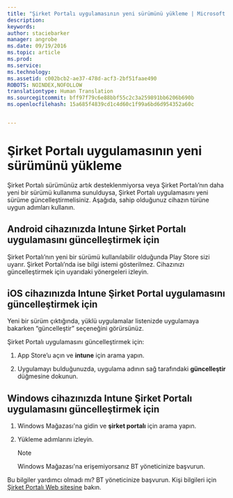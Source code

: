 ```yaml
---
title: "Şirket Portalı uygulamasının yeni sürümünü yükleme | Microsoft Intune"
description: 
keywords: 
author: staciebarker
manager: angrobe
ms.date: 09/19/2016
ms.topic: article
ms.prod: 
ms.service: 
ms.technology: 
ms.assetid: c002bcb2-ae37-478d-acf3-2bf51faae490
ROBOTS: NOINDEX,NOFOLLOW
translationtype: Human Translation
ms.sourcegitcommit: bff97f79c6e88bbf55c2c3a259891bb6206b690b
ms.openlocfilehash: 15a685f4839cd1c4d60c1f99a6bd6d954352a60c


---
```


# Şirket Portalı uygulamasının yeni sürümünü yükleme

Şirket Portalı sürümünüz artık desteklenmiyorsa veya Şirket Portalı’nın daha yeni bir sürümü kullanıma sunulduysa, Şirket Portalı uygulamasını yeni sürüme güncelleştirmelisiniz. Aşağıda, sahip olduğunuz cihazın türüne uygun adımları kullanın.

## Android cihazınızda Intune Şirket Portalı uygulamasını güncelleştirmek için

Şirket Portalı’nın yeni bir sürümü kullanılabilir olduğunda Play Store sizi uyarır. Şirket Portalı’nda ise bilgi istemi gösterilmez. Cihazınızı güncelleştirmek için uyarıdaki yönergeleri izleyin.

## iOS cihazınızda Intune Şirket Portal uygulamasını güncelleştirmek için

Yeni bir sürüm çıktığında, yüklü uygulamalar listenizde uygulamaya bakarken “güncelleştir” seçeneğini görürsünüz.  

Şirket Portalı uygulamasını güncelleştirmek için:

1. App Store’u açın ve **intune** için arama yapın.

2. Uygulamayı bulduğunuzda, uygulama adının sağ tarafındaki **güncelleştir** düğmesine dokunun.

## Windows cihazınızda Intune Şirket Portalı uygulamasını güncelleştirmek için

1.  Windows Mağazası'na gidin ve **şirket portalı** için arama yapın.

2.  Yükleme adımlarını izleyin.

    > [!NOTE]
    > Windows Mağazası'na erişemiyorsanız BT yöneticinize başvurun.


Bu bilgiler yardımcı olmadı mı? BT yöneticinize başvurun. Kişi bilgileri için [Şirket Portalı Web sitesine](http://portal.manage.microsoft.com) bakın.





<!--HONumber=Sep16_HO3-->


